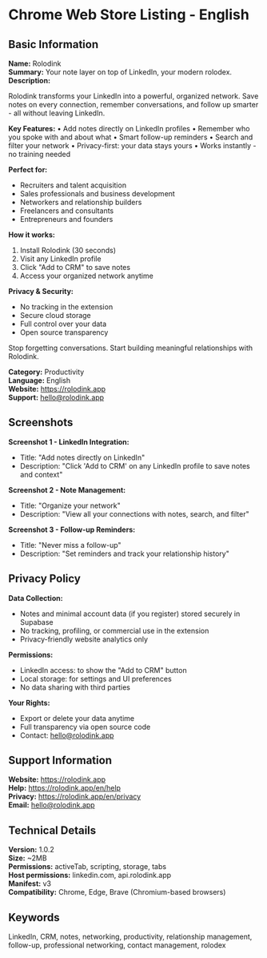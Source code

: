 # Chrome Web Store Listing - English

## Basic Information

**Name:** Rolodink  
**Summary:** Your note layer on top of LinkedIn, your modern rolodex.  
**Description:** 

Rolodink transforms your LinkedIn into a powerful, organized network. Save notes on every connection, remember conversations, and follow up smarter - all without leaving LinkedIn.

**Key Features:**
• Add notes directly on LinkedIn profiles
• Remember who you spoke with and about what
• Smart follow-up reminders
• Search and filter your network
• Privacy-first: your data stays yours
• Works instantly - no training needed

**Perfect for:**
- Recruiters and talent acquisition
- Sales professionals and business development
- Networkers and relationship builders
- Freelancers and consultants
- Entrepreneurs and founders

**How it works:**
1. Install Rolodink (30 seconds)
2. Visit any LinkedIn profile
3. Click "Add to CRM" to save notes
4. Access your organized network anytime

**Privacy & Security:**
- No tracking in the extension
- Secure cloud storage
- Full control over your data
- Open source transparency

Stop forgetting conversations. Start building meaningful relationships with Rolodink.

**Category:** Productivity  
**Language:** English  
**Website:** https://rolodink.app  
**Support:** hello@rolodink.app

## Screenshots

**Screenshot 1 - LinkedIn Integration:**
- Title: "Add notes directly on LinkedIn"
- Description: "Click 'Add to CRM' on any LinkedIn profile to save notes and context"

**Screenshot 2 - Note Management:**
- Title: "Organize your network"
- Description: "View all your connections with notes, search, and filter"

**Screenshot 3 - Follow-up Reminders:**
- Title: "Never miss a follow-up"
- Description: "Set reminders and track your relationship history"

## Privacy Policy

**Data Collection:**
- Notes and minimal account data (if you register) stored securely in Supabase
- No tracking, profiling, or commercial use in the extension
- Privacy-friendly website analytics only

**Permissions:**
- LinkedIn access: to show the "Add to CRM" button
- Local storage: for settings and UI preferences
- No data sharing with third parties

**Your Rights:**
- Export or delete your data anytime
- Full transparency via open source code
- Contact: hello@rolodink.app

## Support Information

**Website:** https://rolodink.app  
**Help:** https://rolodink.app/en/help  
**Privacy:** https://rolodink.app/en/privacy  
**Email:** hello@rolodink.app

## Technical Details

**Version:** 1.0.2  
**Size:** ~2MB  
**Permissions:** activeTab, scripting, storage, tabs  
**Host permissions:** linkedin.com, api.rolodink.app  
**Manifest:** v3  
**Compatibility:** Chrome, Edge, Brave (Chromium-based browsers)

## Keywords

LinkedIn, CRM, notes, networking, productivity, relationship management, follow-up, professional networking, contact management, rolodex
